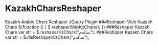 # KazakhCharsReshaper
Kazakh Arabic Chars Reshaper JQuery Plugin
###Reshaper Web Kazakh Chars
    $(function () {
            $.reshaperWebKzChars();
    })
###Reshaper Kazakh Chars
        var str = $.reshaperKzChars("سالەم");
###Reshaper Kazakh Chars
        var str = $.disReshaperKzChars("ﺳﺎﻟﻪﻡ");

